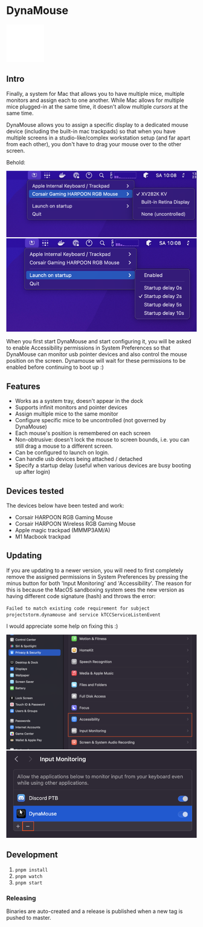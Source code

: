 # DynaMouse

![](./media/icon-mac.png)

## Intro

Finally, a system for Mac that allows you to have multiple mice, multiple monitors and assign each to one another.
While Mac allows for multiple mice plugged-in at the same time, it doesn't allow multiple _cursors_ at the same time.

DynaMouse allows you to assign a specific display to a dedicated mouse device (including the built-in mac trackpads) so that when you have multiple screens in a studio-like/complex workstation setup (and far apart from each other), you don't have to drag your mouse over to the other screen.

Behold:

![](screenshots/screenshot1.png)
![](screenshots/screenshot2.png)

When you first start DynaMouse and start configuring it, you will be asked to enable Accessibility permissions in System Preferences so that DynaMouse can monitor usb pointer devices and also control the mouse position on the screen. Dynamouse will wait for these permissions to be enabled before continuing to boot up :)

## Features

* Works as a system tray, doesn't appear in the dock
* Supports infinit monitors and pointer devices
* Assign multiple mice to the same monitor
* Configure specific mice to be uncontrolled (not governed by DynaMouse)
* Each mouse's position is remembered on each screen
* Non-obtrusive: doesn't lock the mouse to screen bounds, i.e. you can still drag a mouse to a different screen.
* Can be configured to launch on login.
* Can handle usb devices being attached / detached
* Specify a startup delay (useful when various devices are busy booting up after login)

## Devices tested

The devices below have been tested and work:

* Corsair HARPOON RGB Gaming Mouse
* Corsair HARPOON Wireless RGB Gaming Mouse
* Apple magic trackpad (‎MMMP3AM/A)
* M1 Macbook trackpad

## Updating

If you are updating to a newer version, you will need to first completely remove the assigned permissions in System Preferences
by pressing the minus button for both 'Input Monitoring' and 'Accessibility'. The reason for this is because the MacOS sandboxing system
sees the new version as having different code signature (hash) and throws the error:

`Failed to match existing code requirement for subject projectstorm.dynamouse and service kTCCServiceListenEvent`

I would appreciate some help on fixing this :)

![](screenshots/faq1.png)
![](screenshots/faq2.png)

## Development

1. `pnpm install`
2. `pnpm watch`
3. `pnpm start`

### Releasing

Binaries are auto-created and a release is published when a new tag is pushed to master.
